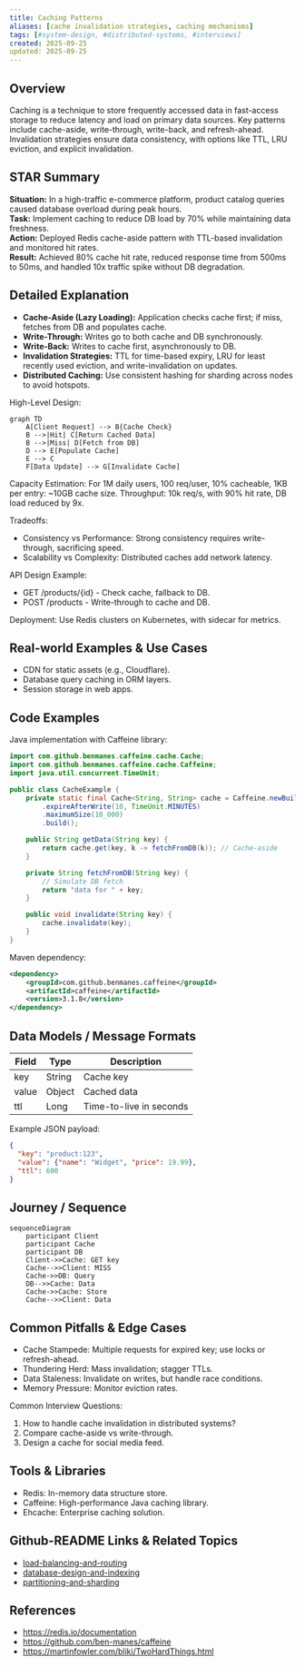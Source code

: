 ```yaml
---
title: Caching Patterns
aliases: [cache invalidation strategies, caching mechanisms]
tags: [#system-design, #distributed-systems, #interviews]
created: 2025-09-25
updated: 2025-09-25
---
```


## Overview
Caching is a technique to store frequently accessed data in fast-access storage to reduce latency and load on primary data sources. Key patterns include cache-aside, write-through, write-back, and refresh-ahead. Invalidation strategies ensure data consistency, with options like TTL, LRU eviction, and explicit invalidation.

## STAR Summary
**Situation:** In a high-traffic e-commerce platform, product catalog queries caused database overload during peak hours.  
**Task:** Implement caching to reduce DB load by 70% while maintaining data freshness.  
**Action:** Deployed Redis cache-aside pattern with TTL-based invalidation and monitored hit rates.  
**Result:** Achieved 80% cache hit rate, reduced response time from 500ms to 50ms, and handled 10x traffic spike without DB degradation.

## Detailed Explanation
- **Cache-Aside (Lazy Loading):** Application checks cache first; if miss, fetches from DB and populates cache.
- **Write-Through:** Writes go to both cache and DB synchronously.
- **Write-Back:** Writes to cache first, asynchronously to DB.
- **Invalidation Strategies:** TTL for time-based expiry, LRU for least recently used eviction, and write-invalidation on updates.
- **Distributed Caching:** Use consistent hashing for sharding across nodes to avoid hotspots.

High-Level Design:
```mermaid
graph TD
    A[Client Request] --> B{Cache Check}
    B -->|Hit| C[Return Cached Data]
    B -->|Miss| D[Fetch from DB]
    D --> E[Populate Cache]
    E --> C
    F[Data Update] --> G[Invalidate Cache]
```

Capacity Estimation: For 1M daily users, 100 req/user, 10% cacheable, 1KB per entry: ~10GB cache size. Throughput: 10k req/s, with 90% hit rate, DB load reduced by 9x.

Tradeoffs:
- Consistency vs Performance: Strong consistency requires write-through, sacrificing speed.
- Scalability vs Complexity: Distributed caches add network latency.

API Design Example:
- GET /products/{id} - Check cache, fallback to DB.
- POST /products - Write-through to cache and DB.

Deployment: Use Redis clusters on Kubernetes, with sidecar for metrics.

## Real-world Examples & Use Cases
- CDN for static assets (e.g., Cloudflare).
- Database query caching in ORM layers.
- Session storage in web apps.

## Code Examples
Java implementation with Caffeine library:

```java
import com.github.benmanes.caffeine.cache.Cache;
import com.github.benmanes.caffeine.cache.Caffeine;
import java.util.concurrent.TimeUnit;

public class CacheExample {
    private static final Cache<String, String> cache = Caffeine.newBuilder()
        .expireAfterWrite(10, TimeUnit.MINUTES)
        .maximumSize(10_000)
        .build();

    public String getData(String key) {
        return cache.get(key, k -> fetchFromDB(k)); // Cache-aside
    }

    private String fetchFromDB(String key) {
        // Simulate DB fetch
        return "data for " + key;
    }

    public void invalidate(String key) {
        cache.invalidate(key);
    }
}
```

Maven dependency:
```xml
<dependency>
    <groupId>com.github.benmanes.caffeine</groupId>
    <artifactId>caffeine</artifactId>
    <version>3.1.8</version>
</dependency>
```

## Data Models / Message Formats
| Field | Type | Description |
|-------|------|-------------|
| key   | String | Cache key |
| value | Object | Cached data |
| ttl   | Long | Time-to-live in seconds |

Example JSON payload:
```json
{
  "key": "product:123",
  "value": {"name": "Widget", "price": 19.99},
  "ttl": 600
}
```

## Journey / Sequence
```mermaid
sequenceDiagram
    participant Client
    participant Cache
    participant DB
    Client->>Cache: GET key
    Cache-->>Client: MISS
    Cache->>DB: Query
    DB-->>Cache: Data
    Cache->>Cache: Store
    Cache-->>Client: Data
```

## Common Pitfalls & Edge Cases
- Cache Stampede: Multiple requests for expired key; use locks or refresh-ahead.
- Thundering Herd: Mass invalidation; stagger TTLs.
- Data Staleness: Invalidate on writes, but handle race conditions.
- Memory Pressure: Monitor eviction rates.

Common Interview Questions:
1. How to handle cache invalidation in distributed systems?
2. Compare cache-aside vs write-through.
3. Design a cache for social media feed.

## Tools & Libraries
- Redis: In-memory data structure store.
- Caffeine: High-performance Java caching library.
- Ehcache: Enterprise caching solution.

## Github-README Links & Related Topics
- [load-balancing-and-routing](./load-balancing-and-routing/README.md)
- [database-design-and-indexing](./database-design-and-indexing/README.md)
- [partitioning-and-sharding](./partitioning-and-sharding/README.md)

## References
- https://redis.io/documentation
- https://github.com/ben-manes/caffeine
- https://martinfowler.com/bliki/TwoHardThings.html